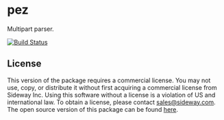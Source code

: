 # pez

Multipart parser.

[![Build Status](https://travis-ci.org/hapijs/pez.svg?branch=v2-commercial)](https://travis-ci.org/hapijs/pez)

## License

This version of the package requires a commercial license. You may not use, copy, or distribute it without first acquiring a commercial license from Sideway Inc. Using this software without a license is a violation of US and international law. To obtain a license, please contact [sales@sideway.com](mailto:sales@sideway.com). The open source version of this package can be found [here](https://github.com/hapijs/pez).
